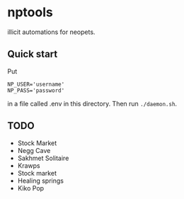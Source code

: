 # nptools

illicit automations for neopets.

## Quick start

Put

```
NP_USER='username'
NP_PASS='password'
```

in a file called .env in this directory. Then run `./daemon.sh`.

## TODO

- Stock Market
- Negg Cave
- Sakhmet Solitaire
- Krawps
- Stock market
- Healing springs
- Kiko Pop
